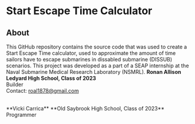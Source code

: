 # Start Escape Time Calculator
## About
This GitHub repository contains the source code that was used to create a Start Escape Time calculator, used to approximate the amount of time sailors have to escape submarines in dissabled submarine (DISSUB) scenarios. This project was developed as a part of a SEAP internship at the Naval Submarine Medical Research Laboratory (NSMRL). 
**Ronan Allison**
**Ledyard High School, Class of 2023**
</br>
Builder
</br>
Contact: roal1878@gmail.com

</br>
**Vicki Carrica**
**Old Saybrook High School, Class of 2023**
Programmer



